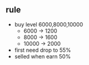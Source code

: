 ## rule

- buy level 6000,8000,10000
  - 6000 -> 1200
  - 8000 -> 1600
  - 10000 -> 2000
- first need drop to 55%
- selled when earn 50%
  
